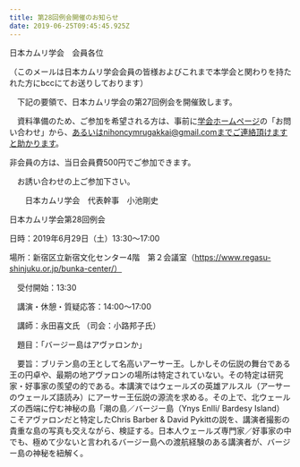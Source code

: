 ```yaml
---
title: 第28回例会開催のお知らせ
date: 2019-06-25T09:45:45.925Z
---
```

日本カムリ学会　会員各位

（このメールは日本カムリ学会会員の皆様およびこれまで本学会と関わりを持たれた方にbccにてお送りしております） 

　下記の要領で、日本カムリ学会の第27回例会を開催致します。

　資料準備のため、ご参加を希望される方は、事前に[学会ホームページ](https://nihon-cymru-wales-gakkai.com/)の「お問い合わせ」から、あるいはnihoncymrugakkai@gmail.comまでご連絡頂けますと助かります。  

非会員の方は、当日会員費500円でご参加できます。

　お誘い合わせの上ご参加下さい。

　　日本カムリ学会　代表幹事　小池剛史

日本カムリ学会第28回例会

日時：2019年6月29日（土）13:30～17:00

場所：新宿区立新宿文化センター4階　第２会議室（https://www.regasu-shinjuku.or.jp/bunka-center/）

　受付開始：13:30

　講演・休憩・質疑応答：14:00～17:00

　講師：永田喜文氏
（司会：小路邦子氏）

　題目：「バージー島はアヴァロンか」

　要旨：ブリテン島の王として名高いアーサー王。しかしその伝説の舞台である王の円卓や、最期の地アヴァロンの場所は特定されていない。その特定は研究家・好事家の羨望の的である。本講演ではウェールズの英雄アルスル（アーサーのウェールズ語読み）にアーサー王伝説の源流を求める。その上で、北ウェールズの西端に佇む神秘の島「潮の島／バージー島（Ynys Enlli/ Bardesy Island）こそアヴァロンだと特定したChris Barber & David Pykittの説を、講演者撮影の貴重な島の写真も交えながら、検証する。日本人ウェールズ専門家／好事家の中でも、極めて少ないと言われるバージー島への渡航経験のある講演者が、バージー島の神秘を紐解く。
